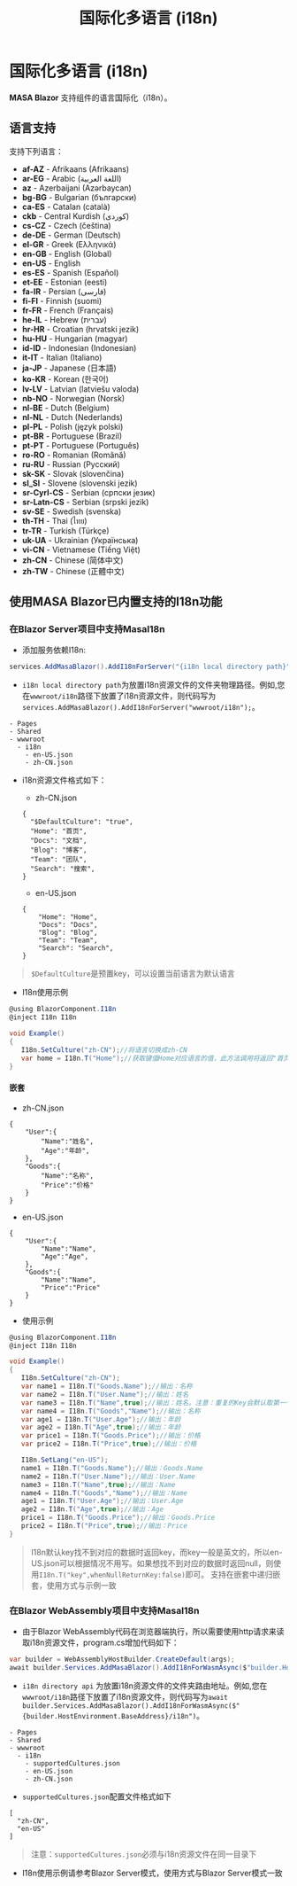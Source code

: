 ﻿---
order: 5
title: 国际化多语言 (i18n)
---

# 国际化多语言 (i18n)

**MASA Blazor** 支持组件的语言国际化（i18n）。

## 语言支持

支持下列语言：

* **af-AZ** - Afrikaans (Afrikaans)
* **ar-EG** - Arabic (اللغة العربية)
* **az** - Azerbaijani (Azərbaycan)
* **bg-BG** - Bulgarian (български)
* **ca-ES** - Catalan (català)
* **ckb** - Central Kurdish (کوردی)
* **cs-CZ** - Czech (čeština)
* **de-DE** - German (Deutsch)
* **el-GR** - Greek (Ελληνικά)
* **en-GB** - English (Global)
* **en-US** - English
* **es-ES** - Spanish (Español)
* **et-EE** - Estonian (eesti)
* **fa-IR** - Persian (فارسی)
* **fi-FI** - Finnish (suomi)
* **fr-FR** - French (Français)
* **he-IL** - Hebrew (עברית)
* **hr-HR** - Croatian (hrvatski jezik)
* **hu-HU** - Hungarian (magyar)
* **id-ID** - Indonesian (Indonesian)
* **it-IT** - Italian (Italiano)
* **ja-JP** - Japanese (日本語)
* **ko-KR** - Korean (한국어)
* **lv-LV** - Latvian (latviešu valoda)
* **nb-NO** - Norwegian (Norsk)
* **nl-BE** - Dutch (Belgium)
* **nl-NL** - Dutch (Nederlands)
* **pl-PL** - Polish (język polski)
* **pt-BR** - Portuguese (Brazil)
* **pt-PT** - Portuguese (Português)
* **ro-RO** - Romanian (Română) 
* **ru-RU** - Russian (Русский)
* **sk-SK** - Slovak (slovenčina)
* **sl_SI** - Slovene (slovenski jezik)
* **sr-Cyrl-CS** - Serbian (српски језик)
* **sr-Latn-CS** - Serbian (srpski jezik)
* **sv-SE** - Swedish (svenska)
* **th-TH** - Thai (ไทย)
* **tr-TR** - Turkish (Türkçe)
* **uk-UA** - Ukrainian (Українська)
* **vi-CN** - Vietnamese (Tiếng Việt)
* **zh-CN** - Chinese (简体中文)
* **zh-TW** - Chinese (正體中文)

## 使用MASA Blazor已内置支持的I18n功能

### 在Blazor Server项目中支持MasaI18n

- 添加服务依赖I18n:

```csharp
services.AddMasaBlazor().AddI18nForServer("{i18n local directory path}");
```

- `i18n local directory path`为放置i18n资源文件的文件夹物理路径。例如,您在`wwwroot/i18n`路径下放置了i18n资源文件，则代码写为`services.AddMasaBlazor().AddI18nForServer("wwwroot/i18n");`。

```
- Pages 
- Shared 
- wwwroot
  - i18n
    - en-US.json
    - zh-CN.json
```

- i18n资源文件格式如下：

    - zh-CN.json

    ```
    {
      "$DefaultCulture": "true",
      "Home": "首页",
      "Docs": "文档",
      "Blog": "博客",
      "Team": "团队",
      "Search": "搜索",
    }
    ```

    - en-US.json

    ```
    {
        "Home": "Home",
        "Docs": "Docs",
        "Blog": "Blog",
        "Team": "Team",
        "Search": "Search",
    }
    ```

> `$DefaultCulture`是预置key，可以设置当前语言为默认语言

- I18n使用示例

 ```csharp
 @using BlazorComponent.I18n
 @inject I18n I18n

void Example()
{
    I18n.SetCulture("zh-CN");//将语言切换成zh-CN
    var home = I18n.T("Home");//获取键值Home对应语言的值，此方法调用将返回"首页";
}
```

#### 嵌套

- zh-CN.json

```
{
    "User":{
        "Name":"姓名",
        "Age":"年龄",
    },
    "Goods":{
        "Name":"名称",
        "Price":"价格"
    }
}
```

- en-US.json

```
{
    "User":{
        "Name":"Name",
        "Age":"Age",
    },
    "Goods":{
        "Name":"Name",
        "Price":"Price"
    }
}
```

- 使用示例

 ```csharp
 @using BlazorComponent.I18n
 @inject I18n I18n

void Example()
{
    I18n.SetCulture("zh-CN");
    var name1 = I18n.T("Goods.Name");//输出：名称
    var name2 = I18n.T("User.Name");//输出：姓名
    var name3 = I18n.T("Name",true);//输出：姓名。注意：重复的Key会默认取第一个匹配的
    var name4 = I18n.T("Goods","Name");//输出：名称
    var age1 = I18n.T("User.Age");//输出：年龄
    var age2 = I18n.T("Age",true);//输出：年龄
    var price1 = I18n.T("Goods.Price");//输出：价格
    var price2 = I18n.T("Price",true);//输出：价格

    I18n.SetLang("en-US");
    name1 = I18n.T("Goods.Name");//输出：Goods.Name
    name2 = I18n.T("User.Name");//输出：User.Name
    name3 = I18n.T("Name",true);//输出：Name
    name4 = I18n.T("Goods","Name");//输出：Name
    age1 = I18n.T("User.Age");//输出：User.Age
    age2 = I18n.T("Age",true);//输出：Age
    price1 = I18n.T("Goods.Price");//输出：Goods.Price
    price2 = I18n.T("Price",true);//输出：Price
}
```

> I18n默认key找不到对应的数据时返回key，而key一般是英文的，所以en-US.json可以根据情况不用写。如果想找不到对应的数据时返回null，则使用`I18n.T("key",whenNullReturnKey:false)`即可。
> 支持在嵌套中递归嵌套，使用方式与示例一致

### 在Blazor WebAssembly项目中支持MasaI18n

- 由于Blazor WebAssembly代码在浏览器端执行，所以需要使用http请求来读取i18n资源文件，program.cs增加代码如下：

```csharp
var builder = WebAssemblyHostBuilder.CreateDefault(args);
await builder.Services.AddMasaBlazor().AddI18nForWasmAsync($"builder.HostEnvironment.BaseAddress/{i18n directory api}");
```

- `i18n directory api` 为放置i18n资源文件的文件夹路由地址。例如,您在`wwwroot/i18n`路径下放置了i18n资源文件，则代码写为`await builder.Services.AddMasaBlazor().AddI18nForWasmAsync($"{builder.HostEnvironment.BaseAddress}/i18n")`。

```
- Pages 
- Shared 
- wwwroot
  - i18n
    - supportedCultures.json
    - en-US.json
    - zh-CN.json
```

- `supportedCultures.json`配置文件格式如下

```
[
  "zh-CN",
  "en-US"
]
```

> 注意：`supportedCultures.json`必须与i18n资源文件在同一目录下

- I18n使用示例请参考Blazor Server模式，使用方式与Blazor Server模式一致

